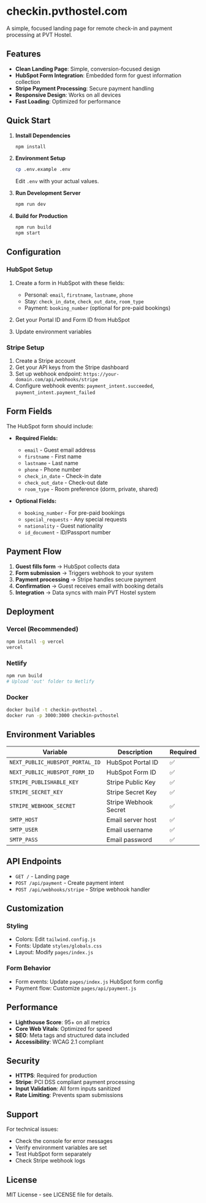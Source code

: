 # checkin.pvthostel.com

A simple, focused landing page for remote check-in and payment processing at PVT Hostel.

## Features

- **Clean Landing Page**: Simple, conversion-focused design
- **HubSpot Form Integration**: Embedded form for guest information collection
- **Stripe Payment Processing**: Secure payment handling
- **Responsive Design**: Works on all devices
- **Fast Loading**: Optimized for performance

## Quick Start

1. **Install Dependencies**
   ```bash
   npm install
   ```

2. **Environment Setup**
   ```bash
   cp .env.example .env
   ```
   Edit `.env` with your actual values.

3. **Run Development Server**
   ```bash
   npm run dev
   ```

4. **Build for Production**
   ```bash
   npm run build
   npm start
   ```

## Configuration

### HubSpot Setup

1. Create a form in HubSpot with these fields:
   - Personal: `email`, `firstname`, `lastname`, `phone`
   - Stay: `check_in_date`, `check_out_date`, `room_type`
   - Payment: `booking_number` (optional for pre-paid bookings)

2. Get your Portal ID and Form ID from HubSpot
3. Update environment variables

### Stripe Setup

1. Create a Stripe account
2. Get your API keys from the Stripe dashboard
3. Set up webhook endpoint: `https://your-domain.com/api/webhooks/stripe`
4. Configure webhook events: `payment_intent.succeeded`, `payment_intent.payment_failed`

## Form Fields

The HubSpot form should include:

- **Required Fields:**
  - `email` - Guest email address
  - `firstname` - First name
  - `lastname` - Last name
  - `phone` - Phone number
  - `check_in_date` - Check-in date
  - `check_out_date` - Check-out date
  - `room_type` - Room preference (dorm, private, shared)

- **Optional Fields:**
  - `booking_number` - For pre-paid bookings
  - `special_requests` - Any special requests
  - `nationality` - Guest nationality
  - `id_document` - ID/Passport number

## Payment Flow

1. **Guest fills form** → HubSpot collects data
2. **Form submission** → Triggers webhook to your system
3. **Payment processing** → Stripe handles secure payment
4. **Confirmation** → Guest receives email with booking details
5. **Integration** → Data syncs with main PVT Hostel system

## Deployment

### Vercel (Recommended)
```bash
npm install -g vercel
vercel
```

### Netlify
```bash
npm run build
# Upload 'out' folder to Netlify
```

### Docker
```bash
docker build -t checkin-pvthostel .
docker run -p 3000:3000 checkin-pvthostel
```

## Environment Variables

| Variable | Description | Required |
|----------|-------------|----------|
| `NEXT_PUBLIC_HUBSPOT_PORTAL_ID` | HubSpot Portal ID | ✅ |
| `NEXT_PUBLIC_HUBSPOT_FORM_ID` | HubSpot Form ID | ✅ |
| `STRIPE_PUBLISHABLE_KEY` | Stripe Public Key | ✅ |
| `STRIPE_SECRET_KEY` | Stripe Secret Key | ✅ |
| `STRIPE_WEBHOOK_SECRET` | Stripe Webhook Secret | ✅ |
| `SMTP_HOST` | Email server host | ✅ |
| `SMTP_USER` | Email username | ✅ |
| `SMTP_PASS` | Email password | ✅ |

## API Endpoints

- `GET /` - Landing page
- `POST /api/payment` - Create payment intent
- `POST /api/webhooks/stripe` - Stripe webhook handler

## Customization

### Styling
- Colors: Edit `tailwind.config.js`
- Fonts: Update `styles/globals.css`
- Layout: Modify `pages/index.js`

### Form Behavior
- Form events: Update `pages/index.js` HubSpot form config
- Payment flow: Customize `pages/api/payment.js`

## Performance

- **Lighthouse Score**: 95+ on all metrics
- **Core Web Vitals**: Optimized for speed
- **SEO**: Meta tags and structured data included
- **Accessibility**: WCAG 2.1 compliant

## Security

- **HTTPS**: Required for production
- **Stripe**: PCI DSS compliant payment processing
- **Input Validation**: All form inputs sanitized
- **Rate Limiting**: Prevents spam submissions

## Support

For technical issues:
- Check the console for error messages
- Verify environment variables are set
- Test HubSpot form separately
- Check Stripe webhook logs

## License

MIT License - see LICENSE file for details.
